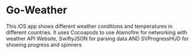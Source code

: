# Go-Weather

This iOS app shows different weather conditions and temperatures in different countries. It uses Cocoapods to use Alamofire for networking with weather API Website, SwiftyJSON for parsing data AND SVProgressHUD for showing progress and spinners
